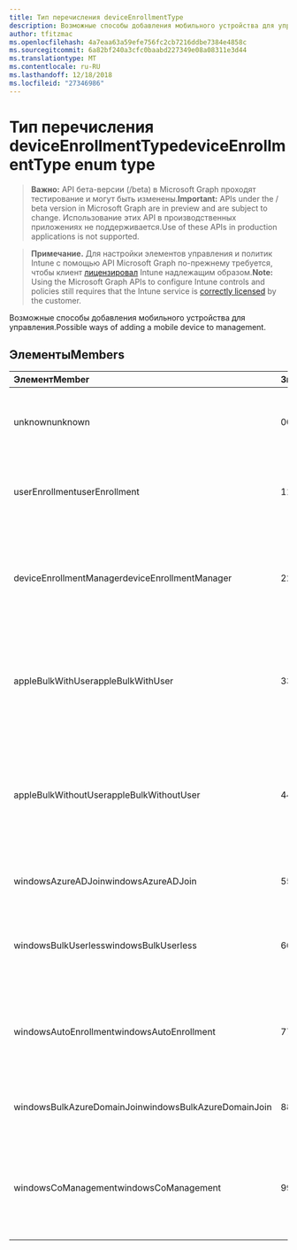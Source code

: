 ```yaml
---
title: Тип перечисления deviceEnrollmentType
description: Возможные способы добавления мобильного устройства для управления.
author: tfitzmac
ms.openlocfilehash: 4a7eaa63a59efe756fc2cb7216ddbe7384e4858c
ms.sourcegitcommit: 6a82bf240a3cfc0baabd227349e08a08311e3d44
ms.translationtype: MT
ms.contentlocale: ru-RU
ms.lasthandoff: 12/18/2018
ms.locfileid: "27346986"
---
```

# <a name="deviceenrollmenttype-enum-type"></a><span data-ttu-id="70615-103">Тип перечисления deviceEnrollmentType</span><span class="sxs-lookup"><span data-stu-id="70615-103">deviceEnrollmentType enum type</span></span>

> <span data-ttu-id="70615-104">**Важно:** API бета-версии (/beta) в Microsoft Graph проходят тестирование и могут быть изменены.</span><span class="sxs-lookup"><span data-stu-id="70615-104">**Important:** APIs under the / beta version in Microsoft Graph are in preview and are subject to change.</span></span> <span data-ttu-id="70615-105">Использование этих API в производственных приложениях не поддерживается.</span><span class="sxs-lookup"><span data-stu-id="70615-105">Use of these APIs in production applications is not supported.</span></span>

> <span data-ttu-id="70615-106">**Примечание.** Для настройки элементов управления и политик Intune с помощью API Microsoft Graph по-прежнему требуется, чтобы клиент [лицензировал](https://go.microsoft.com/fwlink/?linkid=839381) Intune надлежащим образом.</span><span class="sxs-lookup"><span data-stu-id="70615-106">**Note:** Using the Microsoft Graph APIs to configure Intune controls and policies still requires that the Intune service is [correctly licensed](https://go.microsoft.com/fwlink/?linkid=839381) by the customer.</span></span>

<span data-ttu-id="70615-107">Возможные способы добавления мобильного устройства для управления.</span><span class="sxs-lookup"><span data-stu-id="70615-107">Possible ways of adding a mobile device to management.</span></span>
## <a name="members"></a><span data-ttu-id="70615-108">Элементы</span><span class="sxs-lookup"><span data-stu-id="70615-108">Members</span></span>
|<span data-ttu-id="70615-109">Элемент</span><span class="sxs-lookup"><span data-stu-id="70615-109">Member</span></span>|<span data-ttu-id="70615-110">Значение</span><span class="sxs-lookup"><span data-stu-id="70615-110">Value</span></span>|<span data-ttu-id="70615-111">Описание</span><span class="sxs-lookup"><span data-stu-id="70615-111">Description</span></span>|
|:---|:---|:---|
|<span data-ttu-id="70615-112">unknown</span><span class="sxs-lookup"><span data-stu-id="70615-112">unknown</span></span>|<span data-ttu-id="70615-113">0</span><span class="sxs-lookup"><span data-stu-id="70615-113">0</span></span>|<span data-ttu-id="70615-114">Тип регистрации значения по умолчанию не собираются.</span><span class="sxs-lookup"><span data-stu-id="70615-114">Default value, enrollment type was not collected.</span></span>|
|<span data-ttu-id="70615-115">userEnrollment</span><span class="sxs-lookup"><span data-stu-id="70615-115">userEnrollment</span></span>|<span data-ttu-id="70615-116">1</span><span class="sxs-lookup"><span data-stu-id="70615-116">1</span></span>|<span data-ttu-id="70615-117">Регистрация управляемых пользователя по каналу BYOD.</span><span class="sxs-lookup"><span data-stu-id="70615-117">User driven enrollment through BYOD channel.</span></span>|
|<span data-ttu-id="70615-118">deviceEnrollmentManager</span><span class="sxs-lookup"><span data-stu-id="70615-118">deviceEnrollmentManager</span></span>|<span data-ttu-id="70615-119">2</span><span class="sxs-lookup"><span data-stu-id="70615-119">2</span></span>|<span data-ttu-id="70615-120">Регистрация пользователя с учетной записью диспетчера устройств заявок через Интернет.</span><span class="sxs-lookup"><span data-stu-id="70615-120">User enrollment with a device enrollment manager account.</span></span>|
|<span data-ttu-id="70615-121">appleBulkWithUser</span><span class="sxs-lookup"><span data-stu-id="70615-121">appleBulkWithUser</span></span>|<span data-ttu-id="70615-122">3</span><span class="sxs-lookup"><span data-stu-id="70615-122">3</span></span>|<span data-ttu-id="70615-123">Регистрация массового Apple с запрос пользователя.</span><span class="sxs-lookup"><span data-stu-id="70615-123">Apple bulk enrollment with user challenge.</span></span> <span data-ttu-id="70615-124">(DEP конфигуратора Apple)</span><span class="sxs-lookup"><span data-stu-id="70615-124">(DEP, Apple Configurator)</span></span>|
|<span data-ttu-id="70615-125">appleBulkWithoutUser</span><span class="sxs-lookup"><span data-stu-id="70615-125">appleBulkWithoutUser</span></span>|<span data-ttu-id="70615-126">4</span><span class="sxs-lookup"><span data-stu-id="70615-126">4</span></span>|<span data-ttu-id="70615-127">Apple массового заявок через Интернет без запроса пользователя.</span><span class="sxs-lookup"><span data-stu-id="70615-127">Apple bulk enrollment without user challenge.</span></span> <span data-ttu-id="70615-128">(DEP конфигуратора Apple мобильных Config)</span><span class="sxs-lookup"><span data-stu-id="70615-128">(DEP, Apple Configurator, Mobile Config)</span></span>|
|<span data-ttu-id="70615-129">windowsAzureADJoin</span><span class="sxs-lookup"><span data-stu-id="70615-129">windowsAzureADJoin</span></span>|<span data-ttu-id="70615-130">5</span><span class="sxs-lookup"><span data-stu-id="70615-130">5</span></span>|<span data-ttu-id="70615-131">Присоединение к Windows Azure AD 10.</span><span class="sxs-lookup"><span data-stu-id="70615-131">Windows 10 Azure AD Join.</span></span>|
|<span data-ttu-id="70615-132">windowsBulkUserless</span><span class="sxs-lookup"><span data-stu-id="70615-132">windowsBulkUserless</span></span>|<span data-ttu-id="70615-133">6</span><span class="sxs-lookup"><span data-stu-id="70615-133">6</span></span>|<span data-ttu-id="70615-134">Массовое 10 Windows подачи заявок через ICD с сертификатом.</span><span class="sxs-lookup"><span data-stu-id="70615-134">Windows 10 Bulk enrollment through ICD with certificate.</span></span>|
|<span data-ttu-id="70615-135">windowsAutoEnrollment</span><span class="sxs-lookup"><span data-stu-id="70615-135">windowsAutoEnrollment</span></span>|<span data-ttu-id="70615-136">7</span><span class="sxs-lookup"><span data-stu-id="70615-136">7</span></span>|<span data-ttu-id="70615-137">Windows 10 автоматической подачи заявок.</span><span class="sxs-lookup"><span data-stu-id="70615-137">Windows 10 automatic enrollment.</span></span> <span data-ttu-id="70615-138">(Добавление учетной записи работы)</span><span class="sxs-lookup"><span data-stu-id="70615-138">(Add work account)</span></span>|
|<span data-ttu-id="70615-139">windowsBulkAzureDomainJoin</span><span class="sxs-lookup"><span data-stu-id="70615-139">windowsBulkAzureDomainJoin</span></span>|<span data-ttu-id="70615-140">8</span><span class="sxs-lookup"><span data-stu-id="70615-140">8</span></span>|<span data-ttu-id="70615-141">Windows 10 в пакетном режиме присоединиться к Azure AD.</span><span class="sxs-lookup"><span data-stu-id="70615-141">Windows 10 bulk Azure AD Join.</span></span>|
|<span data-ttu-id="70615-142">windowsCoManagement</span><span class="sxs-lookup"><span data-stu-id="70615-142">windowsCoManagement</span></span>|<span data-ttu-id="70615-143">9</span><span class="sxs-lookup"><span data-stu-id="70615-143">9</span></span>|<span data-ttu-id="70615-144">10 совместного управления Windows активировать по автопилот или групповой политики.</span><span class="sxs-lookup"><span data-stu-id="70615-144">Windows 10 Co-Management triggered by AutoPilot or Group Policy.</span></span>|





